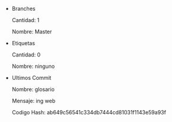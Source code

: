 
- Branches

	Cantidad: 1

	Nombre: Master

- Etiquetas

	Cantidad: 0

	Nombre: ninguno

- Ultimos Commit

	Nombre: glosario

	Mensaje: ing web
	
	Codigo Hash: ab649c56541c334db7444cd81031f1143e59a93f 
